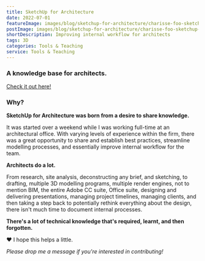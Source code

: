 ```yaml
---
title: SketchUp for Architecture
date: 2022-07-01
featureImage: images/blog/sketchup-for-architecture/charisse-foo-sketchup-for-architecture-01-thumbnail-v.gif
postImage: images/blog/sketchup-for-architecture/charisse-foo-sketchup-for-architecture-02.jpg
shortDescription: Improving internal workflow for architects
tags: 3D
categories: Tools & Teaching
service: Tools & Teaching
---
```


### A knowledge base for architects.

[Check it out here!](https://sites.google.com/view/sketchupforarchitecture)

### Why?

**SketchUp for Architecture was born from a desire to share knowledge.**

It was started over a weekend while I was working full-time at an architectural office. With varying levels of experience within the firm, there was a great opportunity to share and establish best practices, streamline modelling processes, and essentially improve internal workflow for the team.

**Architects do a lot.**

From research, site analysis, deconstructing any brief, and sketching, to drafting, multiple 3D modelling programs, multiple render engines, not to mention BIM, the entire Adobe CC suite, Office suite, designing and delivering presentations, managing project timelines, managing clients, and then taking a step back to potentially rethink everything about the design, there isn't much time to document internal processes.

**There's a lot of technical knowledge that's required, learnt, and then forgotten.**

❤ I hope this helps a little.

_Please drop me a message if you're interested in contributing!_
